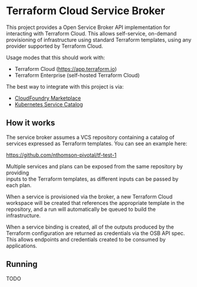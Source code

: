 # Terraform Cloud Service Broker

This project provides a Open Service Broker API implementation for interacting 
with Terraform Cloud. This allows self-service, on-demand provisioning of infrastructure 
using standard Terraform templates, using any provider supported by Terraform Cloud.

Usage modes that this should work with:
- Terraform Cloud (https://app.terraform.io)
- Terraform Enterprise (self-hosted Terraform Cloud)

The best way to integrate with this project is via:
- [CloudFoundry Marketplace](https://docs.cloudfoundry.org/services/)
- [Kubernetes Service Catalog](https://kubernetes.io/docs/concepts/extend-kubernetes/service-catalog/)

## How it works

The service broker assumes a VCS repository containing a catalog of services expressed 
as Terraform templates. You can see an example here:

https://github.com/nthomson-pivotal/tf-test-1

Multiple services and plans can be exposed from the same repository by providing  
inputs to the Terraform templates, as different inputs can be passed by each plan.

When a service is provisioned via the broker, a new Terraform Cloud workspace will 
be created that references the appropriate template in the repository, and a run will 
automatically be queued to build the infrastructure.

When a service binding is created, all of the outputs produced by the Terraform configuration
are returned as credentials via the OSB API spec. This allows endpoints and credentials 
created to be consumed by applications.

## Running

TODO